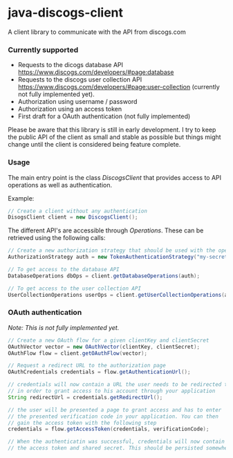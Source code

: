 # java-discogs-client
A client library to communicate with the API from discogs.com

### Currently supported
* Requests to the dicogs database API https://www.discogs.com/developers/#page:database
* Requests to the discogs user collection API
https://www.discogs.com/developers/#page:user-collection
(currently not fully implemented yet).
* Authorization using username / password
* Authorization using an access token
* First draft for a OAuth authentication (not fully implemented)

Please be aware that this library is still in early development. I try to keep the public API
of the client as small and stable as possible but things might change until the client is considered 
being feature complete.

### Usage
The main entry point is the class _DiscogsClient_ that provides access to API operations as well as authentication.

Example:
```java
// Create a client without any authentication
DisogsClient client = new DiscogsClient();
```

The different API's are accessible through _Operations_. These can be retrieved
using the following calls:

```java
// Create a new authorization strategy that should be used with the operation.
AuthorizationStrategy auth = new TokenAuthenticationStrategy("my-secret-api-token");

// To get access to the database API
DatabaseOperations dbOps = client.getDatabaseOperations(auth);

// To get access to the user collection API
UserCollectionOperations userOps = client.getUserCollectionOperations(auth);
```

### OAuth authentication
_Note: This is not fully implemented yet._

```java
// Create a new OAuth flow for a given clientKey and clientSecret
OAuthVector vector = new OAuthVector(clientKey, clientSecret);
OAuthFlow flow = client.getOAuthFlow(vector);

// Request a redirect URL to the authorization page
OAuthCredentials credentials = flow.getAuthenticationUrl();

// credentials will now contain a URL the user needs to be redirected to
// in order to grant access to his account through your application
String redirectUrl = credentials.getRedirectUrl();

// the user will be presented a page to grant access and has to enter
// the presented verification code in your application. You can then
// gain the access token with the following step
credentials = flow.getAccessToken(credentials, verificationCode);

// When the authenticatin was successful, credentials will now contain
// the access token and shared secret. This should be persisted somewhere.

```
